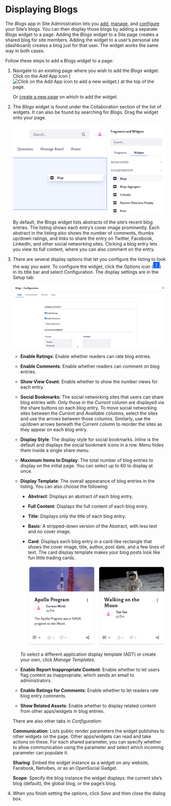 # Displaying Blogs

The *Blogs* app in Site Administration lets you [add](adding-blog-entries.md), [manage](managing-blog-entries.md), and [configure](configuring-the-blogs-app.md) your Site’s blogs. You can then display those blogs by adding a separate *Blogs* widget to a page. Adding the *Blogs* widget to a Site page creates a shared blog for site members. Adding the widget to a user’s personal site (dashboard) creates a blog just for that user. The widget works the same way in both cases. 

Follow these steps to add a Blogs widget to a page:

1. Navigate to an existing page where you wish to add the *Blogs* widget. Click on the *Add App* icon (![Click on the Add App icon to add a new widget.](../../images/icon-add-app.png)) at the top of the page.

    Or [create a new page](../../site-building/creating-pages/adding-pages.md) on which to add the widget.

1. The *Blogs* widget is found under the Collaboration section of the list of widgets. It can also be found by searching for *Blogs*. Drag the widget onto your page.

    ![Locate the Blogs widget listed under the Collaboration section of widgets.](displaying-blogs/images/01.png)

    By default, the Blogs widget lists abstracts of the site’s recent blog entries. The listing shows each entry’s cover image prominently. Each abstract in the listing also shows the number of comments, thumbs up/down ratings, and links to share the entry on Twitter, Facebook, LinkedIn, and other social networking sites. Clicking a blog entry lets you view its full content, where you can also comment on the entry.

1. There are several display options that let you configure the listing to look the way you want. To configure the widget, click the Options icon (![Click on the options icon to configure the widget.](../../images/icon-app-options.png))  in its title bar and select Configuration. The display settings are in the Setup tab:

    ![There are different setup options for the Blogs widget](displaying-blogs/images/02.png)

    * **Enable Ratings**: Enable whether readers can rate blog entries.

    * **Enable Comments**: Enable whether readers can comment on blog entries.

    * **Show View Count**: Enable whether to show the number views for each entry.

    * **Social Bookmarks**: The social networking sites that users can share blog entries with. Only those in the *Current* column are displayed via the share buttons on each blog entry. To move social networking sites between the *Current* and *Available* columns, select the sites and use the arrows between those columns. Similarly, use the up/down arrows beneath the Current column to reorder the sites as they appear on each blog entry. 

    * **Display Style**: The display style for social bookmarks. *Inline* is the default and displays the social bookmark icons in a row. *Menu* hides them inside a single share menu.

    * **Maximum Items to Display**: The total number of blog entries to display on the initial page. You can select up to 60 to display at once.

    * **Display Template**: The overall appearance of blog entries in the listing. You can also choose the following:

        * **Abstract**: Displays an abstract of each blog entry.
        * **Full Content**: Displays the full content of each blog entry.
        * **Title**: Displays only the title of each blog entry.
        * **Basic**: A stripped-down version of the Abstract, with less text and no cover image.
        * **Card**: Displays each blog entry in a card-like rectangle that shows the cover image, title, author, post date, and a few lines of text. The card display template makes your blog posts look like fun little trading cards.

            ![The card display template makes your blog posts look like fun little trading cards.](displaying-blogs/images/03.png)

        To select a different application display template (ADT) or create your own, click *Manage Templates*. 

    * **Enable Report Inappropriate Content**: Enable whether to let users flag content as inappropriate, which sends an email to administrators.

    * **Enable Ratings for Comments**: Enable whether to let readers rate blog entry comments.

    * **Show Related Assets**: Enable whether to display related content from other apps/widgets in blog entries.

    There are also other tabs in *Configuration*:

    **Communication**: Lists public render parameters the widget publishes to other widgets on the page. Other apps/widgets can read and take actions on these. For each shared parameter, you can specify whether to allow communication using the parameter and select which incoming parameter can populate it.

    **Sharing**: Embed the widget instance as a widget on any website, Facebook, Netvibes, or as an OpenSocial Gadget.

    **Scope**: Specify the blog instance the widget displays: the current site’s blog (default), the global blog, or the page’s blog. 

1. When you finish setting the options, click *Save* and then close the dialog box.